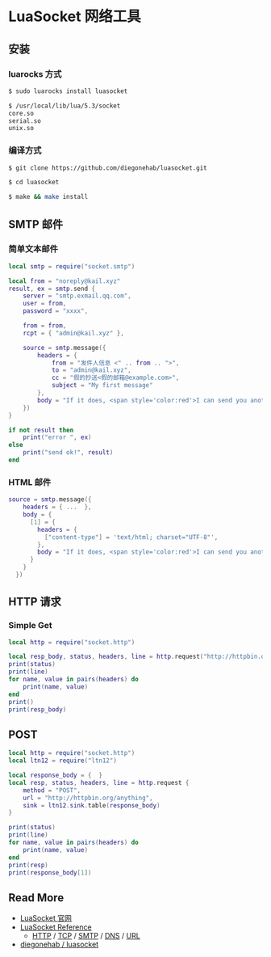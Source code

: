 # LuaSocket 网络工具



## 安装

### luarocks 方式

```bash
$ sudo luarocks install luasocket

$ /usr/local/lib/lua/5.3/socket
core.so
serial.so
unix.so
```

### 编译方式

```bash
$ git clone https://github.com/diegonehab/luasocket.git

$ cd luasocket

$ make && make install
```





## SMTP 邮件

### 简单文本邮件

```lua
local smtp = require("socket.smtp")

local from = "noreply@kail.xyz"
result, ex = smtp.send {
    server = "smtp.exmail.qq.com",
    user = from,
    password = "xxxx",

    from = from,
    rcpt = { "admin@kail.xyz" },

    source = smtp.message({
        headers = {
            from = "发件人信息 <" .. from .. ">",
            to = "admin@kail.xyz",
            cc = "假的抄送<假的邮箱@example.com>",
            subject = "My first message"
        },
        body = "If it does, <span style='color:red'>I can send you another 1000 copies.<span>"
    })
}

if not result then
    print("error ", ex)
else
    print("send ok!", result)
end
```

### HTML 邮件

```lua
source = smtp.message({
    headers = { ...  },
    body = {
      [1] = {
        headers = {
          ["content-type"] = 'text/html; charset="UTF-8"',
        },
        body = "If it does, <span style='color:red'>I can send you another 1000 copies.<span>"
      }
    }
  })
```



## HTTP 请求

### Simple Get

```lua
local http = require("socket.http")

local resp_body, status, headers, line = http.request("http://httpbin.org/anything")
print(status)
print(line)
for name, value in pairs(headers) do
    print(name, value)
end
print()
print(resp_body)
```

## POST

```lua
local http = require("socket.http")
local ltn12 = require("ltn12")

local response_body = {  }
local resp, status, headers, line = http.request {
    method = "POST",
    url = "http://httpbin.org/anything",
    sink = ltn12.sink.table(response_body)
}

print(status)
print(line)
for name, value in pairs(headers) do
    print(name, value)
end
print(resp)
print(response_body[1])
```





## Read More

- [LuaSocket 官网](http://w3.impa.br/~diego/software/luasocket/)
- [LuaSocket Reference](http://w3.impa.br/~diego/software/luasocket/reference.html)
  - [HTTP](http://w3.impa.br/~diego/software/luasocket/http.html) / [TCP](http://w3.impa.br/~diego/software/luasocket/tcp.html) / [SMTP](http://w3.impa.br/~diego/software/luasocket/smtp.html) / [DNS](http://w3.impa.br/~diego/software/luasocket/dns.html) / [URL](http://w3.impa.br/~diego/software/luasocket/url.html)
- [diegonehab / luasocket](https://github.com/diegonehab/luasocket)